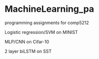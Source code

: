 # MachineLearning_pa
programming assignments for comp5212

Logistic regression/SVM on MINIST

MLP/CNN on Cifar-10

2 layer biLSTM on SST
